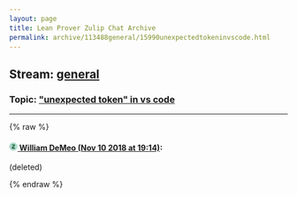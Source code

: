 ```yaml
---
layout: page
title: Lean Prover Zulip Chat Archive 
permalink: archive/113488general/15990unexpectedtokeninvscode.html
---
```


## Stream: [general](index.html)
### Topic: ["unexpected token" in vs code](15990unexpectedtokeninvscode.html)

---


{% raw %}
#### [![Click to go to Zulip](../../assets/img/zulip2.png) William DeMeo (Nov 10 2018 at 19:14)](https://leanprover.zulipchat.com/#narrow/stream/113488-general/topic/%22unexpected%20token%22%20in%20vs%20code/near/147442642):
(deleted)


{% endraw %}
